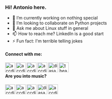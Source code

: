 ### Hi! Antonio here.

- 🔭 I’m currently working on nothing special
- 👯 I’m looking to collaborate on Python projects
- 💬 Ask me about Linux stuff in general
- 📫 How to reach me? LinkedIn is a good start
- ⚡ Fun fact: I'm terrible telling jokes

#### Connect with me:

[<img align="left" alt="accdias | LinkedIn"      width="32px" src="https://cdn.jsdelivr.net/npm/simple-icons@latest/icons/linkedin.svg" />][in]
[<img align="left" alt="accdias | GitHub"        width="32px" src="https://cdn.jsdelivr.net/npm/simple-icons@latest/icons/github.svg" />][gh]
[<img align="left" alt="accdias | GitLab"        width="32px" src="https://cdn.jsdelivr.net/npm/simple-icons@latest/icons/gitlab.svg" />][gl]
[<img align="left" alt="accdias | StackOverflow" width="32px" src="https://cdn.jsdelivr.net/npm/simple-icons@latest/icons/stackoverflow.svg" />][so]
[<img align="left" alt="diasacc | Twitter"       width="32px" src="https://cdn.jsdelivr.net/npm/simple-icons@latest/icons/twitter.svg" />][tw]
[<img align="left" alt="theaccdias | Instagram"  width="32px" src="https://cdn.jsdelivr.net/npm/simple-icons@latest/icons/instagram.svg" />][ig]

<br />

#### Are you into music?

[<img align="left" alt="accdias | Deezer"        width="32px" src="https://cdn.jsdelivr.net/npm/simple-icons@latest/icons/deezer.svg" />][de]
[<img align="left" alt="accdias | YT Music"      width="32px" src="https://cdn.jsdelivr.net/npm/simple-icons@latest/icons/youtubemusic.svg" />][ym]
[<img align="left" alt="accdias | Spotify"       width="32px" src="https://cdn.jsdelivr.net/npm/simple-icons@latest/icons/spotify.svg" />][sf]
[<img align="left" alt="diasacc | Last.FM"       width="32px" src="https://cdn.jsdelivr.net/npm/simple-icons@latest/icons/lastfm.svg" />][lf]
[<img align="left" alt="accdias | Soundcloud"    width="32px" src="https://cdn.jsdelivr.net/npm/simple-icons@latest/icons/soundcloud.svg" />][sc]

<!-- Profiles -->
[in]: https://linkedin.com/in/accdias
[so]: https://stackoverflow.com/users/6789321/accdias
[gh]: https://github.com/accdias
[gl]: https://gitlab.com/accdias
[ad]: https://advocato.org/accdias
[tw]: https://twitter.com/diasacc
[ig]: https://instagram.com/theaccdias
<!-- Music -->
[de]: https://deezer.com/us/profile/823291707
[sf]: https://open.spotify.com/user/accdias
[ym]: https://music.youtube.com
[sc]: https://soundcloud.com/accdias
[lf]: https://last.fm/diasacc
